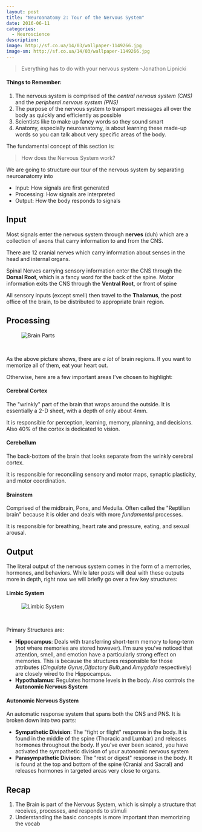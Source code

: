 ```yaml
---
layout: post
title: "Neuroanatomy 2: Tour of the Nervous System"
date: 2016-06-11
categories:
  - Neuroscience
description:
image: http://sf.co.ua/14/03/wallpaper-1149266.jpg
image-sm: http://sf.co.ua/14/03/wallpaper-1149266.jpg
---
```


 > Everything has to do with your nervous system -Jonathon Lipnicki

#### Things to Remember:
1. The nervous system is comprised of the *central nervous system (CNS)* and the *peripheral nervous system (PNS)*
2. The purpose of the nervous system to transport messages all over the body as quickly and efficiently as possible
3. Scientists like to make up fancy words so they sound smart
4. Anatomy, especially neuroanatomy, is about learning these made-up words so you can talk about very specific areas of the body.

The fundamental concept of this section is:

> How does the Nervous System work?

We are going to structure our tour of the nervous system by separating neuroanatomy into
* Input: How signals are first generated
* Processing: How signals are interpreted
* Output: How the body responds to signals

## Input

Most signals enter the nervous system through **nerves** (duh) which are a collection of axons that carry information to and from the CNS.

There are 12 cranial nerves which carry information about senses in the head and internal organs.

Spinal Nerves carrying sensory information enter the CNS through the **Dorsal Root**, which is a fancy word for the back of the spine. Motor information exits the CNS through the **Ventral Root**, or front of spine

All sensory inputs (except smell) then travel to the **Thalamus**, the post office of the brain, to be distributed to appropriate brain region.

## Processing

<figure>
  <img src="http://slideplayer.com/slide/4935359/16/images/32/Diencephalon+(mammalian+brain)+Pg+440.jpg" alt="Brain Parts"/>
</figure><br>

As the above picture shows, there are _a lot_ of brain regions. If you want to memorize all of them, eat your heart out.

Otherwise, here are a few important areas I've chosen to highlight:

#### Cerebral Cortex

The "wrinkly" part of the brain that wraps around the outside. It is essentially a 2-D sheet, with a depth of only about 4mm.

It is responsible for perception, learning, memory, planning, and decisions. Also 40% of the cortex is dedicated to vision.

#### Cerebellum

The back-bottom of the brain that looks separate from the wrinkly cerebral cortex.

It is responsible for reconciling sensory and motor maps, synaptic plasticity, and  motor coordination.

#### Brainstem

Comprised of the midbrain, Pons, and Medulla. Often called the "Reptilian brain" because it is older and deals with more _fundamental_ processes.

It is responsible for breathing, heart rate and pressure, eating, and sexual arousal.

## Output

The literal output of the nervous system comes in the form of a memories, hormones, and behaviors. While later posts will deal with these outputs more in depth, right now we will briefly go over a few key structures:

#### Limbic System

<figure>
  <img src="https://webspace.ship.edu/cgboer/limbicsystem.gif" alt="Limbic System"/>
</figure><br>

Primary Structures are:
* **Hippocampus**: Deals with transferring short-term memory to long-term (_not_ where memories are stored however). I'm sure you've noticed that attention, smell, and emotion have a particularly strong effect on memories. This is because the structures responsible for those attributes (*Cingulate Gyrus*,*Olfactory Bulb*,and *Amygdala* respectively) are closely wired to the Hippocampus.
* **Hypothalamus**: Regulates hormone levels in the body. Also controls the **Autonomic Nervous System**

#### Autonomic Nervous System

An automatic response system that spans both the CNS and PNS. It is broken down into two parts:
* **Sympathetic Division**: The "fight or flight" response in the body. It is found in the middle of the spine (Thoracic and Lumbar) and releases hormones throughout the body. If you've ever been scared, you have activated the sympathetic division of your autonomic nervous system
* **Parasympathetic Divison**: The "rest or digest" response in the body. It is found at the top and bottom of the spine (Cranial and Sacral) and releases hormones in targeted areas very close to organs.

## Recap

1. The Brain is part of the Nervous System, which is simply a structure that receives, processes, and responds to stimuli
2. Understanding the basic concepts is more important than memorizing the vocab
